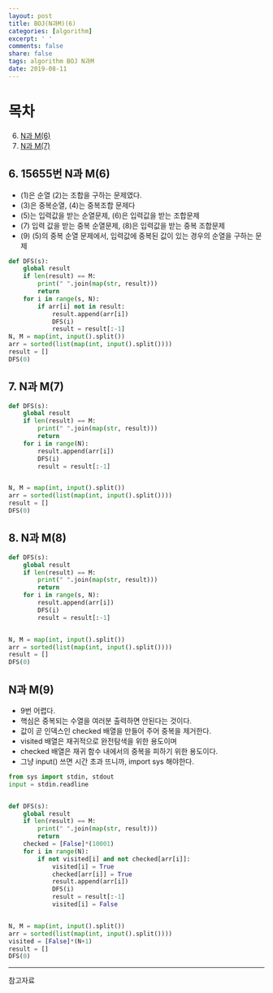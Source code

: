 ```yaml
---
layout: post
title: BOJ(N과M)(6)
categories: [algorithm]
excerpt: ' '
comments: false
share: false
tags: algorithm BOJ N과M
date: 2019-08-11
---
```


# 목차

6. [N과 M(6)](https://www.acmicpc.net/problem/15655)
7. [N과 M(7)](https://www.acmicpc.net/problem/15656)

## 6. 15655번 N과 M(6)

- (1)은 순열 (2)는 조합을 구하는 문제였다.
- (3)은 중복순열, (4)는 중복조합 문제다
- (5)는 입력값을 받는 순열문제, (6)은 입력값을 받는 조합문제
- (7) 입력 값을 받는 중복 순열문제, (8)은 입력값을 받는 중복 조합문제
- (9) (5)의 중복 순열 문제에서, 입력값에 중복된 값이 있는 경우의 순열을 구하는 문제

```python
def DFS(s):
    global result
    if len(result) == M:
        print(" ".join(map(str, result)))
        return
    for i in range(s, N):
        if arr[i] not in result:
            result.append(arr[i])
            DFS(i)
            result = result[:-1]
N, M = map(int, input().split())
arr = sorted(list(map(int, input().split())))
result = []
DFS(0)
```

## 7. N과 M(7)

```python
def DFS(s):
    global result
    if len(result) == M:
        print(" ".join(map(str, result)))
        return
    for i in range(N):
        result.append(arr[i])
        DFS(i)
        result = result[:-1]


N, M = map(int, input().split())
arr = sorted(list(map(int, input().split())))
result = []
DFS(0)
```

## 8. N과 M(8)

```python
def DFS(s):
    global result
    if len(result) == M:
        print(" ".join(map(str, result)))
        return
    for i in range(s, N):
        result.append(arr[i])
        DFS(i)
        result = result[:-1]


N, M = map(int, input().split())
arr = sorted(list(map(int, input().split())))
result = []
DFS(0)
```

## N과 M(9)

- 9번 어렵다.
- 핵심은 중복되는 수열을 여러분 출력하면 안된다는 것이다.
- 값이 곧 인덱스인 checked 배열을 만들어 주어 중복을 제거한다.
- visited 배열은 재귀적으로 완전탐색을 위한 용도이며
- checked 배열은 재귀 함수 내에서의 중복을 피하기 위한 용도이다.
- 그냥 input() 쓰면 시간 초과 뜨니까, import sys 해야한다.

```python
from sys import stdin, stdout
input = stdin.readline


def DFS(s):
    global result
    if len(result) == M:
        print(" ".join(map(str, result)))
        return
    checked = [False]*(10001)
    for i in range(N):
        if not visited[i] and not checked[arr[i]]:
            visited[i] = True
            checked[arr[i]] = True
            result.append(arr[i])
            DFS(i)
            result = result[:-1]
            visited[i] = False


N, M = map(int, input().split())
arr = sorted(list(map(int, input().split())))
visited = [False]*(N+1)
result = []
DFS(0)

```

---

참고자료
